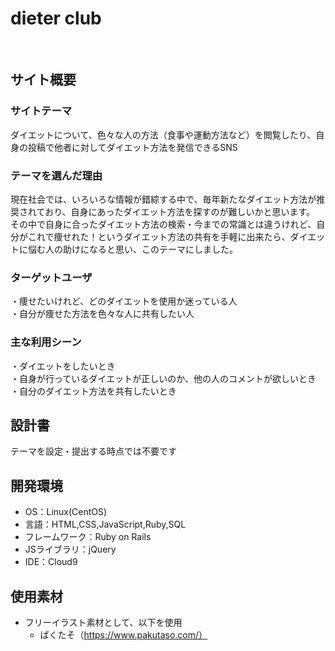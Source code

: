 # dieter club
​
## サイト概要
### サイトテーマ
ダイエットについて、色々な人の方法（食事や運動方法など）を閲覧したり、自身の投稿で他者に対してダイエット方法を発信できるSNS
​
### テーマを選んだ理由
現在社会では、いろいろな情報が錯綜する中で、毎年新たなダイエット方法が推奨されており、自身にあったダイエット方法を探すのが難しいかと思います。<br>
その中で自身に合ったダイエット方法の検索・今までの常識とは違うけれど、自分がこれで痩せれた！というダイエット方法の共有を手軽に出来たら、ダイエットに悩む人の助けになると思い、このテーマにしました。
​
### ターゲットユーザ
・痩せたいけれど、どのダイエットを使用か迷っている人<br>
・自分が痩せた方法を色々な人に共有したい人
​
### 主な利用シーン
・ダイエットをしたいとき<br>
・自身が行っているダイエットが正しいのか、他の人のコメントが欲しいとき<br>
・自分のダイエット方法を共有したいとき
​
## 設計書
テーマを設定・提出する時点では不要です
​
## 開発環境
- OS：Linux(CentOS)
- 言語：HTML,CSS,JavaScript,Ruby,SQL
- フレームワーク：Ruby on Rails
- JSライブラリ：jQuery
- IDE：Cloud9
​
## 使用素材
- フリーイラスト素材として、以下を使用
  - ぱくたそ（https://www.pakutaso.com/）